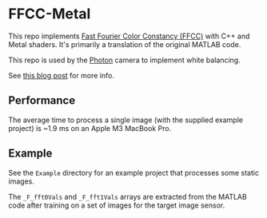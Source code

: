 # FFCC-Metal

This repo implements [Fast Fourier Color Constancy (FFCC)](https://github.com/google/ffcc) with C++ and Metal shaders. It's primarily a translation of the original MATLAB code.

This repo is used by the [Photon](https://toaster.llc/photon) camera to implement white balancing.

See [this blog post](http://toaster.llc/blog/image-pipeline) for more info.



## Performance

The average time to process a single image (with the supplied example project) is ~1.9 ms on an Apple M3 MacBook Pro.



## Example

See the `Example` directory for an example project that processes some static images.

The `_F_fft0Vals` and `_F_fft1Vals` arrays are extracted from the MATLAB code after training on a set of images for the target image sensor.